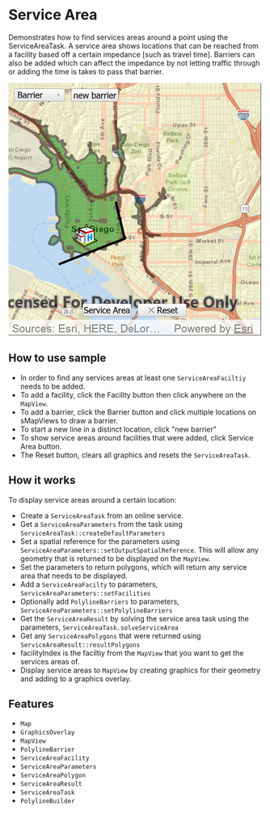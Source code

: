 # Service Area

Demonstrates how to find services areas around a point using the ServiceAreaTask.
A service area shows locations that can be reached from a facility based off a certain impedance [such as travel time].
Barriers can also be added which can affect the impedance by not letting traffic through or adding the time is takes to pass that barrier.

![](screenshot.png)

## How to use sample

- In order to find any services areas at least one `ServiceAreaFaciltiy` needs to be added.
- To add a facility, click the Facility button then click anywhere on the `MapView`.
- To add a barrier, click the Barrier button and click multiple locations on sMapViews to draw a barrier.
- To start a new line in a distinct location, click "new barrier"
- To show service areas around facilities that were added, click Service Area button.
- The Reset button, clears all graphics and resets the `ServiceAreaTask`.

## How it works

To display service areas around a certain location:

- Create a `ServiceAreaTask` from an online service.
- Get a `ServiceAreaParameters` from the task using `ServiceAreaTask::createDefaultParameters`
- Set a spatial reference for the parameters using `ServiceAreaParameters::setOutputSpatialReference`. This will allow any geometry that is returned to be displayed on the `MapView`.
- Set the parameters to return polygons, which will return any service area that needs to be displayed.
- Add a `ServiceAreaFacilty` to parameters, `ServiceAreaParameters::setFacilities`
- Optionally add `PolylineBarriers` to parameters, `ServiceAreaParameters::setPolylineBarriers`
- Get the `ServiceAreaResult` by solving the service area task using the parameters, `ServiceAreaTask.solveServiceArea`
- Get any `ServiceAreaPolygons` that were returned using `ServiceAreaResult::resultPolygons`
- facilityIndex is the faciltiy from the `MapView` that you want to get the services areas of.
- Display service areas to `MapView` by creating graphics for their geometry and adding to a graphics overlay.

## Features

- `Map`
- `GraphicsOverlay`
- `MapView`
- `PolylineBarrier`
- `ServiceAreaFacility`
- `ServiceAreaParameters`
- `ServiceAreaPolygon`
- `ServiceAreaResult`
- `ServiceAreaTask`
- `PolylineBuilder`

